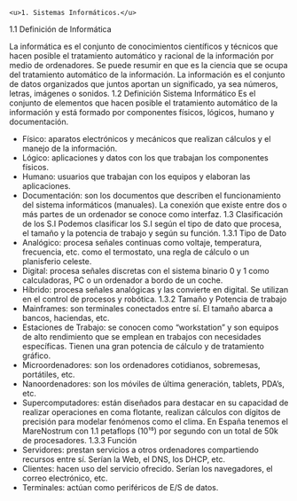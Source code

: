 `<u>1. Sistemas Informáticos.</u>`
   
1.1 Definición de Informática

La informática es el conjunto de conocimientos científicos y técnicos que hacen posible el tratamiento
automático y racional de la información por medio de ordenadores.
Se puede resumir en que es la ciencia que se ocupa del tratamiento automático de la información.
La información es el conjunto de datos organizados que juntos aportan un significado, ya sea números, letras,
imágenes o sonidos.
1.2 Definición Sistema Informático
Es el conjunto de elementos que hacen posible el tratamiento automático de la información y está formado por
componentes físicos, lógicos, humano y documentación.
- Físico: aparatos electrónicos y mecánicos que realizan cálculos y el manejo de la información.
- Lógico: aplicaciones y datos con los que trabajan los componentes físicos.
- Humano: usuarios que trabajan con los equipos y elaboran las aplicaciones.
- Documentación: son los documentos que describen el funcionamiento del sistema informáticos (manuales).
La conexión que existe entre dos o más partes de un ordenador se conoce como interfaz.
1.3 Clasificación de los S.I
Podemos clasificar los S.I según el tipo de dato que procesa, el tamaño y la potencia de trabajo y según su
función.
1.3.1 Tipo de Dato
- Analógico: procesa señales continuas como voltaje, temperatura, frecuencia, etc. como el termostato, una regla
de cálculo o un planisferio celeste.
- Digital: procesa señales discretas con el sistema binario 0 y 1 como calculadoras, PC o un ordenador a bordo de
un coche.
- Híbrido: procesa señales analógicas y las convierte en digital. Se utilizan en el control de procesos y robótica.
1.3.2 Tamaño y Potencia de trabajo
- Mainframes: son terminales conectados entre sí. El tamaño abarca a bancos, haciendas, etc.
- Estaciones de Trabajo: se conocen como “workstation” y son equipos de alto rendimiento que se emplean en
trabajos con necesidades específicas. Tienen una gran potencia de cálculo y de tratamiento gráfico.
- Microordenadores: son los ordenadores cotidianos, sobremesas, portátiles, etc.
- Nanoordenadores: son los móviles de última generación, tablets, PDA’s, etc.
- Supercomputadores: están diseñados para destacar en su capacidad de realizar operaciones en coma flotante,
realizan cálculos con dígitos de precisión para modelar fenómenos como el clima. En España tenemos el
MareNostrum con 1.1 petaflops (10¹⁵) por segundo con un total de 50k de procesadores.
1.3.3 Función
- Servidores: prestan servicios a otros ordenadores compartiendo recursos entre sí. Serían la Web, el DNS, los
DHCP, etc.
- Clientes: hacen uso del servicio ofrecido. Serían los navegadores, el correo electrónico, etc.
- Terminales: actúan como periféricos de E/S de datos.
